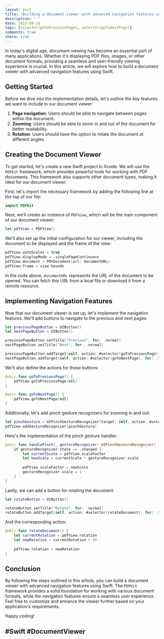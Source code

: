 ```yaml
---
layout: post
title: "Building a document viewer with advanced navigation features in Swift"
description: " "
date: 2023-09-18
tags: [selector(goToPreviousPage), selector(goToNextPage)]
comments: true
share: true
---
```


In today's digital age, document viewing has become an essential part of many applications. Whether it's displaying PDF files, images, or other document formats, providing a seamless and user-friendly viewing experience is crucial. In this article, we will explore how to build a document viewer with advanced navigation features using Swift.

## Getting Started

Before we dive into the implementation details, let's outline the key features we want to include in our document viewer:

1. **Page navigation**: Users should be able to navigate between pages within the document.
2. **Zooming**: Users should be able to zoom in and out of the document for better readability.
3. **Rotation**: Users should have the option to rotate the document at different angles.

## Creating the Document Viewer

To get started, let's create a new Swift project in Xcode. We will use the `PDFKit` framework, which provides powerful tools for working with PDF documents. This framework also supports other document types, making it ideal for our document viewer.

First, let's import the necessary framework by adding the following line at the top of our file:

```swift
import PDFKit
```

Next, we'll create an instance of `PDFView`, which will be the main component of our document viewer:

```swift
let pdfView = PDFView()
```

We'll also set up the initial configuration for our viewer, including the document to be displayed and the frame of the view:

```swift
pdfView.autoScales = true
pdfView.displayMode = .singlePageContinuous
pdfView.document = PDFDocument(url: documentURL)
pdfView.frame = view.bounds
```

In the code above, `documentURL` represents the URL of the document to be opened. You can fetch this URL from a local file or download it from a remote resource.

## Implementing Navigation Features

Now that our document viewer is set up, let's implement the navigation features. We'll add buttons to navigate to the previous and next pages:

```swift
let previousPageButton = UIButton()
let nextPageButton = UIButton()

previousPageButton.setTitle("Previous", for: .normal)
nextPageButton.setTitle("Next", for: .normal)

previousPageButton.addTarget(self, action: #selector(goToPreviousPage), for: .touchUpInside)
nextPageButton.addTarget(self, action: #selector(goToNextPage), for: .touchUpInside)
```

We'll also define the actions for these buttons:

```swift
@objc func goToPreviousPage() {
    pdfView.goToPreviousPage(nil)
}

@objc func goToNextPage() {
    pdfView.goToNextPage(nil)
}
```

Additionally, let's add pinch gesture recognizers for zooming in and out:

```swift
let pinchGesture = UIPinchGestureRecognizer(target: self, action: #selector(handlePinch(_:)))
pdfView.addGestureRecognizer(pinchGesture)
```

Here's the implementation of the pinch gesture handler:

```swift
@objc func handlePinch(_ gestureRecognizer: UIPinchGestureRecognizer) {
    if gestureRecognizer.state == .changed {
        let currentScale = pdfView.scaleFactor
        let newScale = currentScale * gestureRecognizer.scale
        
        pdfView.scaleFactor = newScale
        gestureRecognizer.scale = 1
    }
}
```

Lastly, we can add a button for rotating the document:

```swift
let rotateButton = UIButton()

rotateButton.setTitle("Rotate", for: .normal)
rotateButton.addTarget(self, action: #selector(rotateDocument), for: .touchUpInside)
```

And the corresponding action:

```swift
@objc func rotateDocument() {
    let currentRotation = pdfView.rotation
    let newRotation = currentRotation + 90
    
    pdfView.rotation = newRotation
}
```

## Conclusion

By following the steps outlined in this article, you can build a document viewer with advanced navigation features using Swift. The `PDFKit` framework provides a solid foundation for working with various document formats, while the navigation features ensure a seamless user experience. Feel free to customize and enhance the viewer further based on your application's requirements.

Happy coding!

## #Swift #DocumentViewer